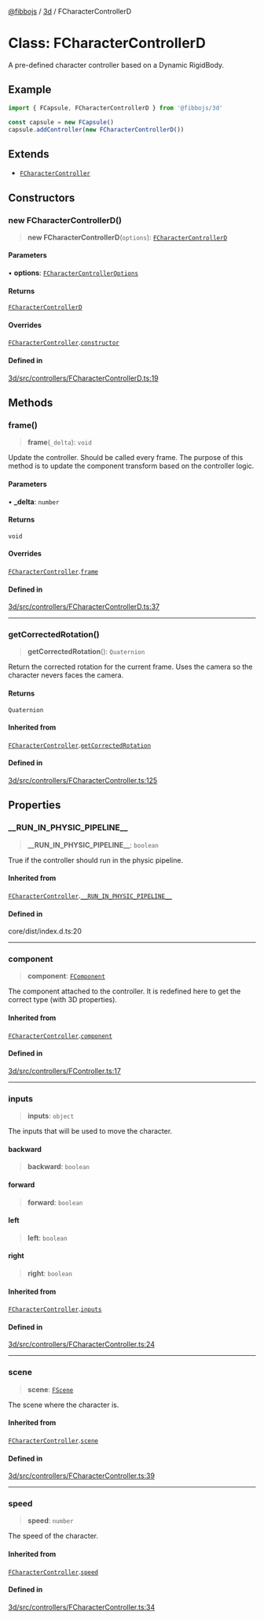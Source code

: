 [@fibbojs](/api/index) / [3d](/api/3d) / FCharacterControllerD

# Class: FCharacterControllerD

A pre-defined character controller based on a Dynamic RigidBody.

## Example

```ts
import { FCapsule, FCharacterControllerD } from '@fibbojs/3d'

const capsule = new FCapsule()
capsule.addController(new FCharacterControllerD())
```

## Extends

- [`FCharacterController`](FCharacterController.md)

## Constructors

### new FCharacterControllerD()

> **new FCharacterControllerD**(`options`): [`FCharacterControllerD`](FCharacterControllerD.md)

#### Parameters

• **options**: [`FCharacterControllerOptions`](../interfaces/FCharacterControllerOptions.md)

#### Returns

[`FCharacterControllerD`](FCharacterControllerD.md)

#### Overrides

[`FCharacterController`](FCharacterController.md).[`constructor`](FCharacterController.md#constructors)

#### Defined in

[3d/src/controllers/FCharacterControllerD.ts:19](https://github.com/fibbojs/fibbo/blob/65626b456ab47d7e61b23a8dd1be9f399238b0f1/packages/3d/src/controllers/FCharacterControllerD.ts#L19)

## Methods

### frame()

> **frame**(`_delta`): `void`

Update the controller. Should be called every frame.
The purpose of this method is to update the component transform based on the controller logic.

#### Parameters

• **\_delta**: `number`

#### Returns

`void`

#### Overrides

[`FCharacterController`](FCharacterController.md).[`frame`](FCharacterController.md#frame)

#### Defined in

[3d/src/controllers/FCharacterControllerD.ts:37](https://github.com/fibbojs/fibbo/blob/65626b456ab47d7e61b23a8dd1be9f399238b0f1/packages/3d/src/controllers/FCharacterControllerD.ts#L37)

***

### getCorrectedRotation()

> **getCorrectedRotation**(): `Quaternion`

Return the corrected rotation for the current frame.
Uses the camera so the character nevers faces the camera.

#### Returns

`Quaternion`

#### Inherited from

[`FCharacterController`](FCharacterController.md).[`getCorrectedRotation`](FCharacterController.md#getcorrectedrotation)

#### Defined in

[3d/src/controllers/FCharacterController.ts:125](https://github.com/fibbojs/fibbo/blob/65626b456ab47d7e61b23a8dd1be9f399238b0f1/packages/3d/src/controllers/FCharacterController.ts#L125)

## Properties

### \_\_RUN\_IN\_PHYSIC\_PIPELINE\_\_

> **\_\_RUN\_IN\_PHYSIC\_PIPELINE\_\_**: `boolean`

True if the controller should run in the physic pipeline.

#### Inherited from

[`FCharacterController`](FCharacterController.md).[`__RUN_IN_PHYSIC_PIPELINE__`](FCharacterController.md#__run_in_physic_pipeline__)

#### Defined in

core/dist/index.d.ts:20

***

### component

> **component**: [`FComponent`](FComponent.md)

The component attached to the controller.
It is redefined here to get the correct type (with 3D properties).

#### Inherited from

[`FCharacterController`](FCharacterController.md).[`component`](FCharacterController.md#component)

#### Defined in

[3d/src/controllers/FController.ts:17](https://github.com/fibbojs/fibbo/blob/65626b456ab47d7e61b23a8dd1be9f399238b0f1/packages/3d/src/controllers/FController.ts#L17)

***

### inputs

> **inputs**: `object`

The inputs that will be used to move the character.

#### backward

> **backward**: `boolean`

#### forward

> **forward**: `boolean`

#### left

> **left**: `boolean`

#### right

> **right**: `boolean`

#### Inherited from

[`FCharacterController`](FCharacterController.md).[`inputs`](FCharacterController.md#inputs)

#### Defined in

[3d/src/controllers/FCharacterController.ts:24](https://github.com/fibbojs/fibbo/blob/65626b456ab47d7e61b23a8dd1be9f399238b0f1/packages/3d/src/controllers/FCharacterController.ts#L24)

***

### scene

> **scene**: [`FScene`](FScene.md)

The scene where the character is.

#### Inherited from

[`FCharacterController`](FCharacterController.md).[`scene`](FCharacterController.md#scene)

#### Defined in

[3d/src/controllers/FCharacterController.ts:39](https://github.com/fibbojs/fibbo/blob/65626b456ab47d7e61b23a8dd1be9f399238b0f1/packages/3d/src/controllers/FCharacterController.ts#L39)

***

### speed

> **speed**: `number`

The speed of the character.

#### Inherited from

[`FCharacterController`](FCharacterController.md).[`speed`](FCharacterController.md#speed)

#### Defined in

[3d/src/controllers/FCharacterController.ts:34](https://github.com/fibbojs/fibbo/blob/65626b456ab47d7e61b23a8dd1be9f399238b0f1/packages/3d/src/controllers/FCharacterController.ts#L34)
